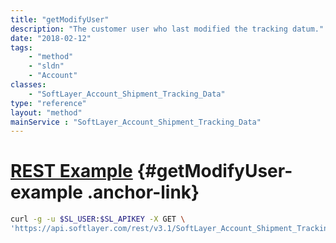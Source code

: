 ```yaml
---
title: "getModifyUser"
description: "The customer user who last modified the tracking datum."
date: "2018-02-12"
tags:
    - "method"
    - "sldn"
    - "Account"
classes:
    - "SoftLayer_Account_Shipment_Tracking_Data"
type: "reference"
layout: "method"
mainService : "SoftLayer_Account_Shipment_Tracking_Data"
---
```


# [REST Example](#getModifyUser-example) <a href="/article/rest/"><i class="fas fa-question"></i></a> {#getModifyUser-example .anchor-link} 
```bash
curl -g -u $SL_USER:$SL_APIKEY -X GET \
'https://api.softlayer.com/rest/v3.1/SoftLayer_Account_Shipment_Tracking_Data/{SoftLayer_Account_Shipment_Tracking_DataID}/getModifyUser'
```
